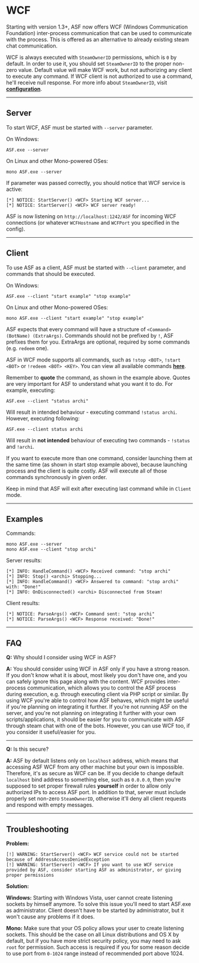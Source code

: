 # WCF

Starting with version 1.3+, ASF now offers WCF (Windows Communication Foundation) inter-process communication that can be used to communicate with the process. This is offered as an alternative to already existing steam chat communication.

WCF is always executed with ```SteamOwnerID``` permissions, which is ```0``` by default. In order to use it, you should set ```SteamOwnerID``` to the proper non-zero value. Default value will make WCF work, but not authorizing any client to execute any command. If WCF client is not authorized to use a command, he'll receive null response. For more info about ```SteamOwnerID```, visit **[configuration](https://github.com/JustArchi/ArchiSteamFarm/wiki/Configuration)**.

---

## Server

To start WCF, ASF must be started with ```--server``` parameter.

On Windows:
```
ASF.exe --server
```

On Linux and other Mono-powered OSes:
```
mono ASF.exe --server
```

If parameter was passed correctly, you should notice that WCF service is active:
```
[*] NOTICE: StartServer() <WCF> Starting WCF server...
[*] NOTICE: StartServer() <WCF> WCF server ready!
```

ASF is now listening on ```http://localhost:1242/ASF``` for incoming WCF connections (or whatever ```WCFHostname``` and ```WCFPort``` you specified in the config).

---

## Client

To use ASF as a client, ASF must be started with ```--client``` parameter, and commands that should be executed.

On Windows:
```
ASF.exe --client "start example" "stop example"
```

On Linux and other Mono-powered OSes:
```
mono ASF.exe --client "start example" "stop example"
```

ASF expects that every command will have a structure of ```<Command> (BotName) (ExtraArgs)```. Commands should not be prefixed by ```!```, ASF prefixes them for you. ExtraArgs are optional, required by some commands (e.g. ```redeem``` one).

ASF in WCF mode supports all commands, such as ```!stop <BOT>```, ```!start <BOT>``` or ```!redeem <BOT> <KEY>```. You can view all available commands **[here](https://github.com/JustArchi/ArchiSteamFarm/wiki/Commands)**.

Remember to **quote** the command, as shown in the example above. Quotes are very important for ASF to understand what you want it to do. For example, executing:

```
ASF.exe --client "status archi"
```

Will result in intended behaviour - executing command ```!status archi```. However, executing following:

```
ASF.exe --client status archi
```

Will result in **not intended** behaviour of executing two commands - ```!status``` and ```!archi```.

If you want to execute more than one command, consider launching them at the same time (as shown in start stop example above), because launching process and the client is quite costly. ASF will execute all of those commands synchronously in given order.

Keep in mind that ASF will exit after executing last command while in ```Client``` mode.

---

## Examples

Commands:
```
mono ASF.exe --server
mono ASF.exe --client "stop archi"
```

Server results:
```
[*] INFO: HandleCommand() <WCF> Received command: "stop archi"
[*] INFO: Stop() <archi> Stopping...
[*] INFO: HandleCommand() <WCF> Answered to command: "stop archi" with: "Done!"
[*] INFO: OnDisconnected() <archi> Disconnected from Steam!
```

Client results:
```
[*] NOTICE: ParseArgs() <WCF> Command sent: "stop archi"
[*] NOTICE: ParseArgs() <WCF> Response received: "Done!"
```

---

## FAQ

**Q:** Why should I consider using WCF in ASF?

**A:** You should consider using WCF in ASF only if you have a strong reason. If you don't know what it is about, most likely you don't have one, and you can safely ignore this page along with the content. WCF provides inter-process communication, which allows you to control the ASF process during execution, e.g. through executing client via PHP script or similar. By using WCF you're able to control how ASF behaves, which might be useful if you're planning on integrating it further. If you're not running ASF on the server, and you're not planning on integrating it further with your own scripts/applications, it should be easier for you to communicate with ASF through steam chat with one of the bots. However, you can use WCF too, if you consider it useful/easier for you.

---

**Q:** Is this secure?

**A:** ASF by default listens only on ```localhost``` address, which means that accessing ASF WCF from any other machine but your own is impossible. Therefore, it's as secure as WCF can be. If you decide to change default ```localhost``` bind address to something else, such as ```0.0.0.0```, then you're supposed to set proper firewall rules **yourself** in order to allow only authorized IPs to access ASF port. In addition to that, server must include properly set non-zero ```SteamOwnerID```, otherwise it'll deny all client requests and respond with empty messages.

---

## Troubleshooting

**Problem:**
```
[!] WARNING: StartServer() <WCF> WCF service could not be started because of AddressAccessDeniedException
[!] WARNING: StartServer() <WCF> If you want to use WCF service provided by ASF, consider starting ASF as administrator, or giving proper permissions
```

**Solution:**

**Windows:** Starting with Windows Vista, user cannot create listening sockets by himself anymore. To solve this issue you'll need to start ASF.exe as administrator. Client doesn't have to be started by administrator, but it won't cause any problems if it does.

**Mono:** Make sure that your OS policy allows your user to create listening sockets. This should be the case on all Linux distributions and OS X by default, but if you have more strict security policy, you may need to ask ```root``` for permission. Such access is required if you for some reason decide to use port from ```0-1024``` range instead of recommended port above 1024.